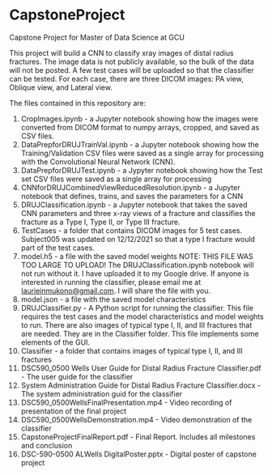 # CapstoneProject
Capstone Project for Master of Data Science at GCU

This project will build a CNN to classify xray images of distal radius fractures. The image data is not publicly available, so the bulk of the data will not be posted. A few test cases will be uploaded so that the classifier can be tested. For each case, there are three DICOM images: PA view, Oblique view, and Lateral view. 

The files contained in this repository are:
1. CropImages.ipynb - a Jupyter notebook showing how the images were converted from DICOM format to numpy arrays, cropped, and saved as CSV files.
2. DataPrepforDRUJTrainVal.ipynb - a Jupyter notebook showing how the Training/Validation CSV files were saved as a single array for processing with the Convolutional Neural Network (CNN).
3. DataPrepforDRUJTest.ipynb - a Jypyter notebook showing how the Test set CSV files were saved as a single array for processing
4. CNNforDRUJCombinedViewReducedResolution.ipynb - a Jupyter notebook that defines, trains, and saves the parameters for a CNN
5. DRUJClassification.ipynb - a Jupyter notebook that takes the saved CNN parameters and three x-ray views of a fracture and classifies the fracture as a Type I, Type II, or Type III fracture. 
6. TestCases - a folder that contains DICOM images for 5 test cases. Subject005 was updated on 12/12/2021 so that a type I fracture would part of the test cases. 
7. model.h5 - a file with the saved model weights NOTE: THIS FILE WAS TOO LARGE TO UPLOAD! The DRUJClassification.ipynb notebook will not run without it. I have uploaded it to my Google drive. If anyone is interested in running the classifier, please email me at laurieinmukono@gmail.com. I will share the file with you. 
8. model.json - a file with the saved model characteristics
9. DRUJClassifier.py - A Python script for running the classifier. This file requires the test cases and the model characteristics and model weights to run. There are also images of typical type I, II, and III fractures that are needed. They are in the Classifier folder. This file implements some elements of the GUI. 
10. Classifier - a folder that contains images of typical type I, II, and III fractures
11. DSC590_0500 Wells User Guide for Distal Radius Fracture Classifier.pdf - The user guide for the classifier
12. System Administration Guide for Distal Radius Fracture Classifier.docx - The system administration guid for the classifier
13. DSC590_0500WellsFinalPresentation.mp4 - Video recording of presentation of the final project
14. DSC590_0500WellsDemonstration.mp4 - Video demonstration of the classifier
15. CapstoneProjectFinalReport.pdf - Final Report. Includes all milestones and conclusion
16. DSC-590-0500 ALWells DigitalPoster.pptx - Digital poster of capstone project
